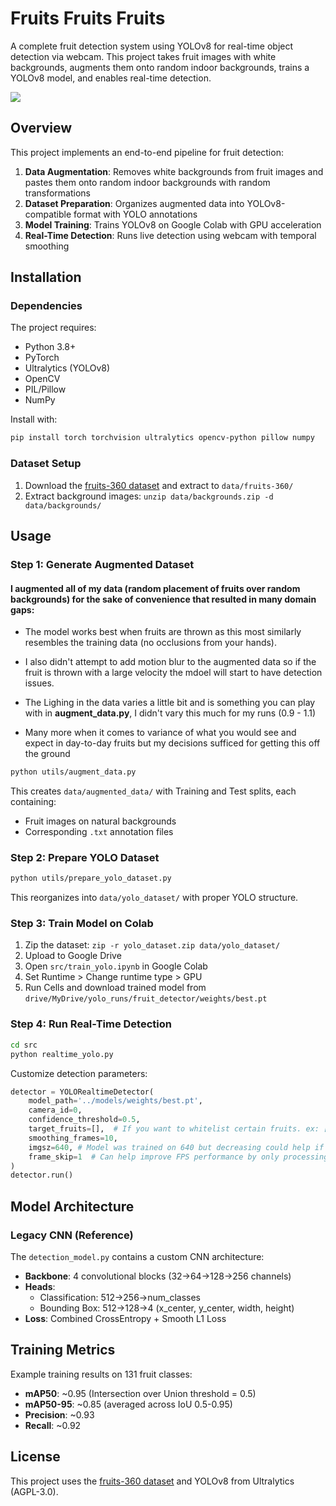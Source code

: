 # Fruits Fruits Fruits

A complete fruit detection system using YOLOv8 for real-time object detection via webcam. This project takes fruit images with white backgrounds, augments them onto random indoor backgrounds, trains a YOLOv8 model, and enables real-time detection.

![](https://github.com/ParrIan/FruitVision/blob/main/gif.gif)

## Overview

This project implements an end-to-end pipeline for fruit detection:

1. **Data Augmentation**: Removes white backgrounds from fruit images and pastes them onto random indoor backgrounds with random transformations
2. **Dataset Preparation**: Organizes augmented data into YOLOv8-compatible format with YOLO annotations
3. **Model Training**: Trains YOLOv8 on Google Colab with GPU acceleration
4. **Real-Time Detection**: Runs live detection using webcam with temporal smoothing

## Installation

### Dependencies

The project requires:
- Python 3.8+
- PyTorch
- Ultralytics (YOLOv8)
- OpenCV
- PIL/Pillow
- NumPy

Install with:
```bash
pip install torch torchvision ultralytics opencv-python pillow numpy
```

### Dataset Setup

1. Download the [fruits-360 dataset](https://www.kaggle.com/datasets/moltean/fruits) and extract to `data/fruits-360/`
2. Extract background images: `unzip data/backgrounds.zip -d data/backgrounds/`

## Usage

### Step 1: Generate Augmented Dataset

#### I augmented all of my data (random placement of fruits over random backgrounds) for the sake of convenience that resulted in many domain gaps:
- The model works best when fruits are thrown as this most similarly resembles the training data (no occlusions from your hands).
- I also didn't attempt to add motion blur to the augmented data so if the fruit is thrown with a large velocity the mdoel will start to have detection issues.
- The Lighing in the data varies a little bit and is something you can play with in  **augment_data.py**, I didn't vary this much for my runs (0.9 - 1.1)

- Many more when it comes to variance of what you would see and expect in day-to-day fruits but my decisions sufficed  for getting this off the ground

```bash
python utils/augment_data.py
```

This creates `data/augmented_data/` with Training and Test splits, each containing:
- Fruit images on natural backgrounds
- Corresponding `.txt` annotation files

### Step 2: Prepare YOLO Dataset

```bash
python utils/prepare_yolo_dataset.py
```

This reorganizes into `data/yolo_dataset/` with proper YOLO structure.

### Step 3: Train Model on Colab

1. Zip the dataset: `zip -r yolo_dataset.zip data/yolo_dataset/`
2. Upload to Google Drive
3. Open `src/train_yolo.ipynb` in Google Colab
4. Set Runtime > Change runtime type > GPU
6. Run Cells and download trained model from `drive/MyDrive/yolo_runs/fruit_detector/weights/best.pt`

### Step 4: Run Real-Time Detection

```bash
cd src
python realtime_yolo.py
```

Customize detection parameters:
```python
detector = YOLORealtimeDetector(
    model_path='../models/weights/best.pt',
    camera_id=0,
    confidence_threshold=0.5,
    target_fruits=[],  # If you want to whitelist certain fruits. ex: ['Apple', 'Lemon']
    smoothing_frames=10,
    imgsz=640, # Model was trained on 640 but decreasing could help if you have performance issues. You will loose some accuracy, pretty noticable falloff at 320
    frame_skip=1  # Can help improve FPS performance by only processing every Nth Frame
)
detector.run()
```

## Model Architecture


### Legacy CNN (Reference)
The `detection_model.py` contains a custom CNN architecture:
- **Backbone**: 4 convolutional blocks (32→64→128→256 channels)
- **Heads**:
  - Classification: 512→256→num_classes
  - Bounding Box: 512→128→4 (x_center, y_center, width, height)
- **Loss**: Combined CrossEntropy + Smooth L1 Loss


## Training Metrics

Example training results on 131 fruit classes:
- **mAP50**: ~0.95 (Intersection over Union threshold = 0.5)
- **mAP50-95**: ~0.85 (averaged across IoU 0.5-0.95)
- **Precision**: ~0.93
- **Recall**: ~0.92

## License

This project uses the [fruits-360 dataset](https://www.kaggle.com/datasets/moltean/fruits) and YOLOv8 from Ultralytics (AGPL-3.0).
